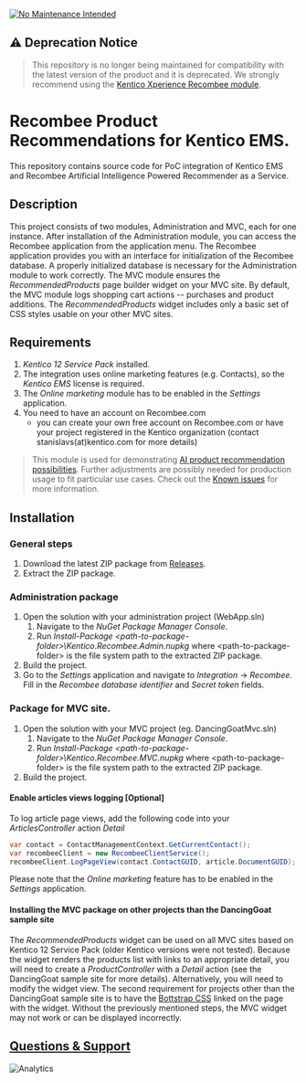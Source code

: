 [![No Maintenance Intended](https://unmaintained.tech/badge.svg)](http://unmaintained.tech/)
## :warning: Deprecation Notice
> This repository is no longer being maintained for compatibility with the latest version of the product and it is deprecated. We strongly recommend using the [Kentico Xperience Recombee module](https://github.com/Kentico/xperience-module-recombee).

# Recombee Product Recommendations for Kentico EMS.
This repository contains source code for PoC integration of Kentico EMS and Recombee Artificial Intelligence Powered
Recommender as a Service.


## Description
This project consists of two modules, Administration and MVC, each for one instance. After installation of the Administration module, you can access the Recombee application from the application menu. The Recombee application provides you with an interface for initialization of the Recombee database. A properly initialized database is necessary for the Administration module to work correctly.
The MVC module ensures the *RecommendedProducts* page builder widget on your MVC site. By default, the MVC module logs shopping cart actions -- purchases and product additions. The *RecommendedProducts* widget includes only a basic set of CSS styles usable on your other MVC sites.

## Requirements
1. *Kentico 12 Service Pack* installed.
1. The integration uses online marketing features (e.g. Contacts), so the *Kentico EMS* license is required.
1. The *Online marketing* module has to be enabled in the *Settings* application.
1. You need to have an account on Recombee.com 
   - you can create your own free account on Recombee.com or have your project registered in the Kentico organization (contact stanislavs(at)kentico.com for more details)
   
> This module is used for demonstrating [AI product recommendation possibilities](https://www.kentico.com/blog/artificial-intelligence-(ai)-is-here-to-help-you-with-product-recommendations). Further adjustments are possibly needed for production usage to fit particular use cases. Check out the [Known issues](../../issues) for more information.

## Installation
### General steps
1. Download the latest ZIP package from [Releases](../../releases).
2. Extract the ZIP package.
 
### Administration package
1. Open the solution with your administration project (WebApp.sln)
    1. Navigate to the *NuGet Package Manager Console*. 
    1. Run *Install-Package \<path-to-package-folder>\Kentico.Recombee.Admin.nupkg* where \<path-to-package-folder> is the file system path to the extracted ZIP package.
2. Build the project.
3. Go to the *Settings* application and navigate to *Integration* -> *Recombee*. Fill in the *Recombee database identifier* and *Secret token* fields.
### Package for MVC site.
1. Open the solution with your MVC project (eg. DancingGoatMvc.sln)
   1. Navigate to the *NuGet Package Manager Console*. 
   1. Run *Install-Package \<path-to-package-folder>\Kentico.Recombee.MVC.nupkg* where \<path-to-package-folder> is the file system path to the extracted ZIP package.
1. Build the project.
#### Enable articles views logging [Optional]
To log article page views, add the following code into your *ArticlesController*  action *Detail*
```csharp
var contact = ContactManagementContext.GetCurrentContact();
var recombeeClient = new RecombeeClientService();
recombeeClient.LogPageView(contact.ContactGUID, article.DocumentGUID);
```
Please note that the *Online marketing* feature has to be enabled in the *Settings* application.
#### Installing the MVC package on other projects than the DancingGoat sample site
The *RecommendedProducts* widget can be used on all MVC sites based on Kentico 12 Service Pack (older Kentico versions were not tested).
Because the widget renders the products list with links to an appropriate detail, you will need to create a *ProductController* with a *Detail* action (see the DancingGoat sample site for more details). Alternatively, you will need to modify the widget view.
The second requirement for projects other than the DancingGoat sample site is to have the [Bottstrap CSS](https://getbootstrap.com/docs/4.3/getting-started/introduction/) linked on the page with the widget.
Without the previously mentioned steps, the MVC widget may not work or can be displayed incorrectly.

## [Questions & Support](https://github.com/Kentico/Home/blob/master/README.md#getting-support-for-open-source-projects)

![Analytics](https://kentico-ga-beacon.azurewebsites.net/api/UA-69014260-4/Kentico/ems-mvc-module-recombee?pixel)

